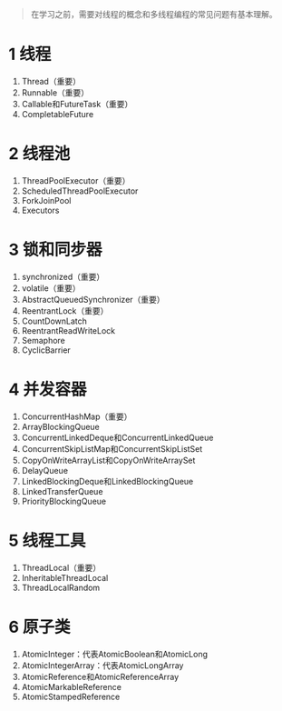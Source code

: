 > 在学习之前，需要对线程的概念和多线程编程的常见问题有基本理解。
# 1 线程
1. Thread（重要）
2. Runnable（重要）
3. Callable和FutureTask（重要）
4. CompletableFuture

# 2 线程池
1. ThreadPoolExecutor（重要）
2. ScheduledThreadPoolExecutor
3. ForkJoinPool
4. Executors

# 3 锁和同步器
1. synchronized（重要）
2. volatile（重要）
3. AbstractQueuedSynchronizer（重要）
4. ReentrantLock（重要）
5. CountDownLatch
6. ReentrantReadWriteLock
7. Semaphore
8. CyclicBarrier

# 4 并发容器
1. ConcurrentHashMap（重要）
2. ArrayBlockingQueue
3. ConcurrentLinkedDeque和ConcurrentLinkedQueue
5. ConcurrentSkipListMap和ConcurrentSkipListSet
6. CopyOnWriteArrayList和CopyOnWriteArraySet
7. DelayQueue
8. LinkedBlockingDeque和LinkedBlockingQueue
9. LinkedTransferQueue
10. PriorityBlockingQueue

# 5 线程工具
1. ThreadLocal（重要）
2. InheritableThreadLocal
3. ThreadLocalRandom

# 6 原子类
1. AtomicInteger：代表AtomicBoolean和AtomicLong
2. AtomicIntegerArray：代表AtomicLongArray
3. AtomicReference和AtomicReferenceArray
4. AtomicMarkableReference
5. AtomicStampedReference